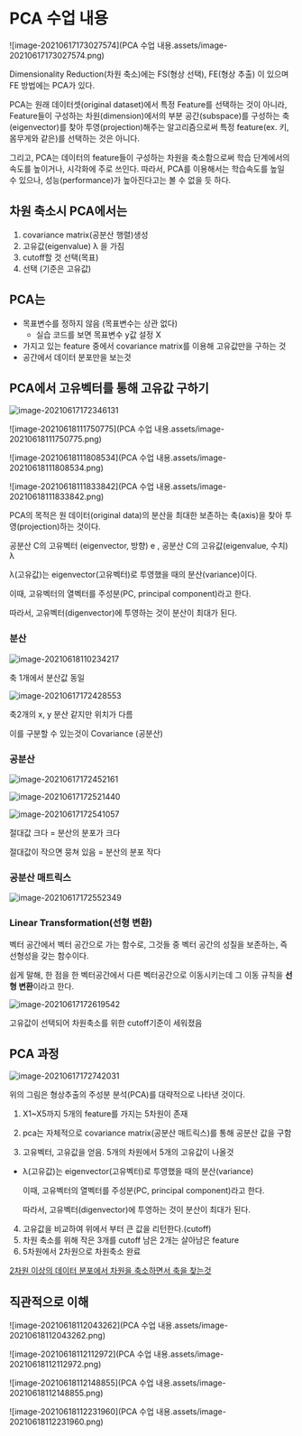 # PCA 수업 내용

![image-20210617173027574](PCA 수업 내용.assets/image-20210617173027574.png)

Dimensionality Reduction(차원 축소)에는 FS(형상 선택), FE(형상 추출) 이 있으며 FE 방법에는 PCA가 있다.

PCA는 원래 데이터셋(original dataset)에서 특정 Feature를 선택하는 것이 아니라, Feature들이 구성하는 차원(dimension)에서의 부분 공간(subspace)를 구성하는 축(eigenvector)를 찾아 투영(projection)해주는 알고리즘으로써 특정 feature(ex. 키, 몸무게와 같은)를 선택하는 것은 아니다.

그리고, PCA는 데이터의 feature들이 구성하는 차원을 축소함으로써 학습 단계에서의 속도를 높이거나, 시각화에 주로 쓰인다. 따라서, PCA를 이용해서는 학습속도를 높일 수 있으나, 성능(performance)가 높아진다고는 볼 수 없을 듯 하다.



## 차원 축소시 PCA에서는 

1. covariance matrix(공분산 행렬)생성  
2. 고유값(eigenvalue) λ 을 가짐
3. cutoff할 것 선택(목표)
4. 선택 (기준은 고유값)



## PCA는

- 목표변수를 정하지 않음 (목표변수는 상관 없다)
  - 실습 코드를 보면 목표변수 y값 설정 X
- 가지고 있는 feature 중에서 covariance matrix를 이용해 고유값만을 구하는 것
- 공간에서 데이터 분포만을 보는것



## PCA에서 고유벡터를 통해 고유값 구하기

![image-20210617172346131](할거.assets/image-20210617172346131.png)

![image-20210618111750775](PCA 수업 내용.assets/image-20210618111750775.png)

![image-20210618111808534](PCA 수업 내용.assets/image-20210618111808534.png)

![image-20210618111833842](PCA 수업 내용.assets/image-20210618111833842.png)

PCA의 목적은 원 데이터(original data)의 분산을 최대한 보존하는 축(axis)을 찾아 투영(projection)하는 것이다.

공분산 C의 고유벡터 (eigenvector, 방향) e , 공분산 C의 고유값(eigenvalue, 수치) λ 

λ(고유값)는 eigenvector(고유벡터)로 투영했을 때의 분산(variance)이다.

이때, 고유벡터의 열벡터를 주성분(PC, principal component)라고 한다.

따라서, 고유벡터(digenvector)에 투영하는 것이 분산이 최대가 된다.



### 분산

![image-20210618110234217](할거.assets/image-20210618110234217.png)

축 1개에서 분산값 동일

![image-20210617172428553](할거.assets/image-20210617172428553.png)

축2개의 x, y 분산 같지만 위치가 다름

이를 구분할 수 있는것이 Covariance (공분산)



### 공분산

![image-20210617172452161](할거.assets/image-20210617172452161.png)

![image-20210617172521440](할거.assets/image-20210617172521440.png)

![image-20210617172541057](할거.assets/image-20210617172541057.png)

절대값 크다 = 분산의 분포가 크다

절대값이 작으면 뭉쳐 있음 = 분산의 분포 작다



### 공분산 매트릭스

![image-20210617172552349](할거.assets/image-20210617172552349.png)



### Linear Transformation(선형 변환)

벡터 공간에서 벡터 공간으로 가는 함수로, 그것들 중 벡터 공간의 성질을 보존하는, 즉 선형성을 갖는 함수이다.

 쉽게 말해, 한 점을 한 벡터공간에서 다른 벡터공간으로 이동시키는데 그 이동 규칙을 **선형 변환**이라고 한다.

![image-20210617172619542](할거.assets/image-20210617172619542.png)

고유값이 선택되어 차원축소를 위한 cutoff기준이 세워졌음



## PCA 과정

![image-20210617172742031](할거.assets/image-20210617172742031.png)

위의 그림은 형상추출의 주성분 분석(PCA)를 대략적으로 나타낸 것이다.

1. X1~X5까지 5개의 feature를 가지는 5차원이 존재

2. pca는 자체적으로 covariance matrix(공분산 매트릭스)를 통해 공분산 값을 구함

3. 고유벡터, 고유값을 얻음. 5개의 차원에서 5개의 고유값이 나올것

- λ(고유값)는 eigenvector(고유벡터)로 투영했을 때의 분산(variance)

  이때, 고유벡터의 열벡터를 주성분(PC, principal component)라고 한다.

  따라서, 고유벡터(digenvector)에 투영하는 것이 분산이 최대가 된다.

4. 고유값을 비교하여 위에서 부터 큰 값을 리턴한다.(cutoff)
5. 차원 축소를 위해 작은 3개를 cutoff 남은 2개는 살아남은 feature
6. 5차원에서 2차원으로 차원축소 완료

<u>2차원 이상의 데이터 분포에서 차원을 축소하면서 축을 찾는것</u>



## 직관적으로 이해

![image-20210618112043262](PCA 수업 내용.assets/image-20210618112043262.png)

![image-20210618112112972](PCA 수업 내용.assets/image-20210618112112972.png)

![image-20210618112148855](PCA 수업 내용.assets/image-20210618112148855.png)

![image-20210618112231960](PCA 수업 내용.assets/image-20210618112231960.png)

